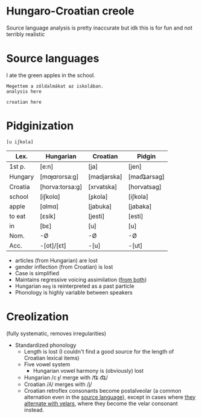 # Hungaro-Croatian creole

Source language analysis is pretty inaccurate but idk this is for fun and not terribly realistic

# Source languages

I ate the green apples in the school.

```
Megettem a zöldalmákat az iskolában.
analysis here
```

```
croatian here
```

# Pidginization

```
[u iʃkola]
```

| Lex.    | Hungarian        | Croatian     | Pidgin       |
|---------|------------------|--------------|--------------|
| 1st p.  | \[e:n]           | \[ja]        | \[jen]       |
| Hungary | \[mɑɟɑrorsa:g]   | \[madjarska] | \[mad͡ʑarsag] |
| Croatia | \[horva:torsa:g] | \[xrvatska]  | \[horvatsag] |
| school  | \[iʃkolɑ]        | \[ʂkola]     | \[iʃkola]    |
| apple   | \[ɑlmɑ]          | \[jabuka]    | \[jabaka]    |
| to eat  | \[ɛsik]          | \[jesti]     | \[esti]      |
| in      | \[bɛ]            | \[u]         | \[u]         |
| Nom.    | -Ø               | -Ø           | -Ø           |
| Acc.    | -\[ot]/\[ɛt]     | -\[u]        | -\[ut]       |

- articles (from Hungarian) are lost
- gender inflection (from Croatian) is lost
- Case is simplified
- Maintains regressive voicing assimilation ([from both](https://en.wikipedia.org/wiki/Serbo-Croatian_phonology#Assimilation_of_voice))
- Hungarian `meg` is reinterpreted as a past particle
- Phonology is highly variable between speakers

# Creolization
(fully systematic, removes irregularities)

- Standardized phonology
  - Length is lost (I couldn't find a good source for the length of Croatian lexical items)
  - Five vowel system
    - Hungarian vowel harmony is (obviously) lost
  - Hungarian /c ɟ/ merge with /t͡ɕ d͡ʑ/
  - Croatian /ʎ/ merges with /j/
  - Croatian retroflex consonants become postalveolar (a common alternation even in the [source language](https://en.wikipedia.org/wiki/Serbo-Croatian_phonology#Consonants)), except in cases where [they alternate with velars](https://en.wikipedia.org/wiki/Serbo-Croatian_phonology#Palatalization), where they become the velar consonant instead.
